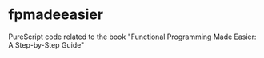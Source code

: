 # fpmadeeasier
PureScript code related to the book "Functional Programming Made Easier: A Step-by-Step Guide"
